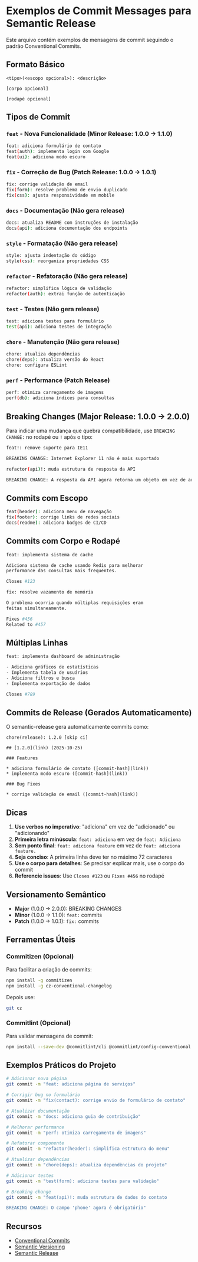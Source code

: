 # Exemplos de Commit Messages para Semantic Release

Este arquivo contém exemplos de mensagens de commit seguindo o padrão Conventional Commits.

## Formato Básico

```
<tipo>(<escopo opcional>): <descrição>

[corpo opcional]

[rodapé opcional]
```

## Tipos de Commit

### `feat` - Nova Funcionalidade (Minor Release: 1.0.0 → 1.1.0)

```bash
feat: adiciona formulário de contato
feat(auth): implementa login com Google
feat(ui): adiciona modo escuro
```

### `fix` - Correção de Bug (Patch Release: 1.0.0 → 1.0.1)

```bash
fix: corrige validação de email
fix(form): resolve problema de envio duplicado
fix(css): ajusta responsividade em mobile
```

### `docs` - Documentação (Não gera release)

```bash
docs: atualiza README com instruções de instalação
docs(api): adiciona documentação dos endpoints
```

### `style` - Formatação (Não gera release)

```bash
style: ajusta indentação do código
style(css): reorganiza propriedades CSS
```

### `refactor` - Refatoração (Não gera release)

```bash
refactor: simplifica lógica de validação
refactor(auth): extrai função de autenticação
```

### `test` - Testes (Não gera release)

```bash
test: adiciona testes para formulário
test(api): adiciona testes de integração
```

### `chore` - Manutenção (Não gera release)

```bash
chore: atualiza dependências
chore(deps): atualiza versão do React
chore: configura ESLint
```

### `perf` - Performance (Patch Release)

```bash
perf: otimiza carregamento de imagens
perf(db): adiciona índices para consultas
```

## Breaking Changes (Major Release: 1.0.0 → 2.0.0)

Para indicar uma mudança que quebra compatibilidade, use `BREAKING CHANGE:` no rodapé ou `!` após o tipo:

```bash
feat!: remove suporte para IE11

BREAKING CHANGE: Internet Explorer 11 não é mais suportado
```

```bash
refactor(api)!: muda estrutura de resposta da API

BREAKING CHANGE: A resposta da API agora retorna um objeto em vez de array
```

## Commits com Escopo

```bash
feat(header): adiciona menu de navegação
fix(footer): corrige links de redes sociais
docs(readme): adiciona badges de CI/CD
```

## Commits com Corpo e Rodapé

```bash
feat: implementa sistema de cache

Adiciona sistema de cache usando Redis para melhorar
performance das consultas mais frequentes.

Closes #123
```

```bash
fix: resolve vazamento de memória

O problema ocorria quando múltiplas requisições eram
feitas simultaneamente.

Fixes #456
Related to #457
```

## Múltiplas Linhas

```bash
feat: implementa dashboard de administração

- Adiciona gráficos de estatísticas
- Implementa tabela de usuários
- Adiciona filtros e busca
- Implementa exportação de dados

Closes #789
```

## Commits de Release (Gerados Automaticamente)

O semantic-release gera automaticamente commits como:

```
chore(release): 1.2.0 [skip ci]

## [1.2.0](link) (2025-10-25)

### Features

* adiciona formulário de contato ([commit-hash](link))
* implementa modo escuro ([commit-hash](link))

### Bug Fixes

* corrige validação de email ([commit-hash](link))
```

## Dicas

1. **Use verbos no imperativo**: "adiciona" em vez de "adicionado" ou "adicionando"
2. **Primeira letra minúscula**: `feat: adiciona` em vez de `feat: Adiciona`
3. **Sem ponto final**: `feat: adiciona feature` em vez de `feat: adiciona feature.`
4. **Seja conciso**: A primeira linha deve ter no máximo 72 caracteres
5. **Use o corpo para detalhes**: Se precisar explicar mais, use o corpo do commit
6. **Referencie issues**: Use `Closes #123` ou `Fixes #456` no rodapé

## Versionamento Semântico

- **Major** (1.0.0 → 2.0.0): BREAKING CHANGES
- **Minor** (1.0.0 → 1.1.0): `feat:` commits
- **Patch** (1.0.0 → 1.0.1): `fix:` commits

## Ferramentas Úteis

### Commitizen (Opcional)

Para facilitar a criação de commits:

```bash
npm install -g commitizen
npm install -g cz-conventional-changelog
```

Depois use:

```bash
git cz
```

### Commitlint (Opcional)

Para validar mensagens de commit:

```bash
npm install --save-dev @commitlint/cli @commitlint/config-conventional
```

## Exemplos Práticos do Projeto

```bash
# Adicionar nova página
git commit -m "feat: adiciona página de serviços"

# Corrigir bug no formulário
git commit -m "fix(contact): corrige envio de formulário de contato"

# Atualizar documentação
git commit -m "docs: adiciona guia de contribuição"

# Melhorar performance
git commit -m "perf: otimiza carregamento de imagens"

# Refatorar componente
git commit -m "refactor(header): simplifica estrutura do menu"

# Atualizar dependências
git commit -m "chore(deps): atualiza dependências do projeto"

# Adicionar testes
git commit -m "test(form): adiciona testes para validação"

# Breaking change
git commit -m "feat(api)!: muda estrutura de dados do contato

BREAKING CHANGE: O campo 'phone' agora é obrigatório"
```

## Recursos

- [Conventional Commits](https://www.conventionalcommits.org/)
- [Semantic Versioning](https://semver.org/)
- [Semantic Release](https://semantic-release.gitbook.io/)
